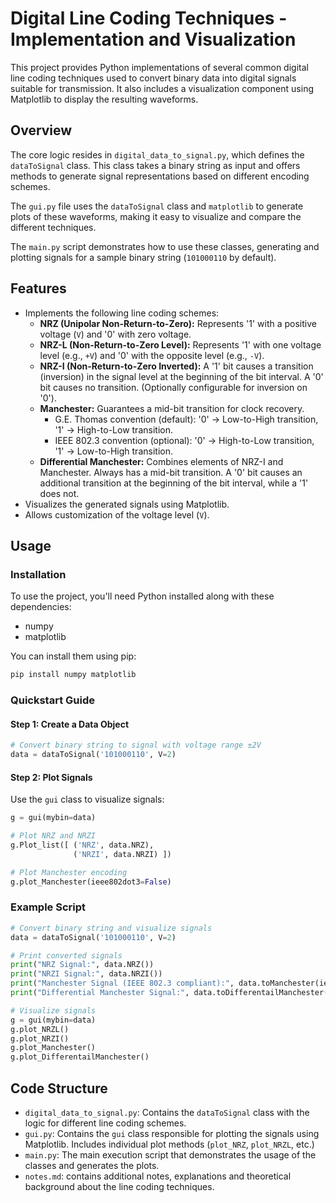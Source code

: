 # Digital Line Coding Techniques - Implementation and Visualization

This project provides Python implementations of several common digital line coding techniques used to convert binary data into digital signals suitable for transmission. It also includes a visualization component using Matplotlib to display the resulting waveforms.


## Overview

The core logic resides in `digital_data_to_signal.py`, which defines the `dataToSignal` class. This class takes a binary string as input and offers methods to generate signal representations based on different encoding schemes.

The `gui.py` file uses the `dataToSignal` class and `matplotlib` to generate plots of these waveforms, making it easy to visualize and compare the different techniques.

The `main.py` script demonstrates how to use these classes, generating and plotting signals for a sample binary string (`101000110` by default).



## Features

* Implements the following line coding schemes:
    * **NRZ (Unipolar Non-Return-to-Zero):** Represents '1' with a positive voltage (`V`) and '0' with zero voltage.
    * **NRZ-L (Non-Return-to-Zero Level):** Represents '1' with one voltage level (e.g., `+V`) and '0' with the opposite level (e.g., `-V`).
    * **NRZ-I (Non-Return-to-Zero Inverted):** A '1' bit causes a transition (inversion) in the signal level at the beginning of the bit interval. A '0' bit causes no transition. (Optionally configurable for inversion on '0').
    * **Manchester:** Guarantees a mid-bit transition for clock recovery.
        * G.E. Thomas convention (default): '0' -> Low-to-High transition, '1' -> High-to-Low transition.
        * IEEE 802.3 convention (optional): '0' -> High-to-Low transition, '1' -> Low-to-High transition.
    * **Differential Manchester:** Combines elements of NRZ-I and Manchester. Always has a mid-bit transition. A '0' bit causes an additional transition at the beginning of the bit interval, while a '1' does not.
* Visualizes the generated signals using Matplotlib.
* Allows customization of the voltage level (`V`).

## Usage

### Installation
To use the project, you'll need Python installed along with these dependencies:
- numpy
- matplotlib

You can install them using pip:
```bash
pip install numpy matplotlib
```

### Quickstart Guide

#### Step 1: Create a Data Object
```python
# Convert binary string to signal with voltage range ±2V
data = dataToSignal('101000110', V=2)
```

#### Step 2: Plot Signals
Use the `gui` class to visualize signals:
```python
g = gui(mybin=data)

# Plot NRZ and NRZI
g.Plot_list([ ('NRZ', data.NRZ), 
              ('NRZI', data.NRZI) ])

# Plot Manchester encoding
g.plot_Manchester(ieee802dot3=False)
```
### Example Script

```python
# Convert binary string and visualize signals
data = dataToSignal('101000110', V=2)

# Print converted signals
print("NRZ Signal:", data.NRZ())
print("NRZI Signal:", data.NRZI())
print("Manchester Signal (IEEE 802.3 compliant):", data.toManchester(ieee802dot3=True))
print("Differential Manchester Signal:", data.toDifferentailManchester())

# Visualize signals
g = gui(mybin=data)
g.plot_NRZL()
g.plot_NRZI()
g.plot_Manchester()
g.plot_DifferentailManchester()
```


## Code Structure

* `digital_data_to_signal.py`: Contains the `dataToSignal` class with the logic for different line coding schemes.
* `gui.py`: Contains the `gui` class responsible for plotting the signals using Matplotlib. Includes individual plot methods (`plot_NRZ`, `plot_NRZL`, etc.)
* `main.py`: The main execution script that demonstrates the usage of the classes and generates the plots.
* `notes.md`: contains additional notes, explanations and theoretical background about the line coding techniques.
